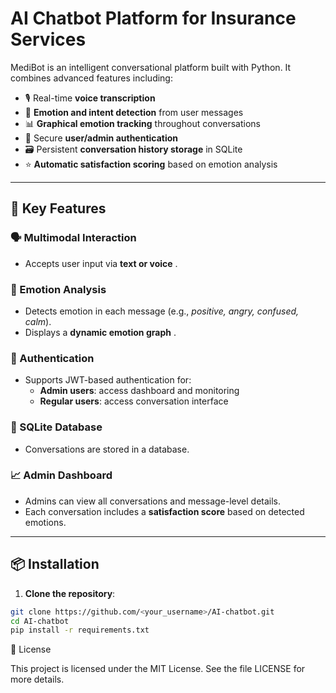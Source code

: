 # AI Chatbot Platform for Insurance Services

MediBot is an intelligent conversational platform built with Python. It combines advanced features including:

- 🎙️ Real-time **voice transcription**
- 💬 **Emotion and intent detection** from user messages
- 📊 **Graphical emotion tracking** throughout conversations
- 🔐 Secure **user/admin authentication** 
- 🗃️ Persistent **conversation history storage** in SQLite
- ⭐ **Automatic satisfaction scoring** based on emotion analysis

---

## 🚀 Key Features

### 🗣️ Multimodal Interaction
- Accepts user input via **text or voice** .


### 🧠 Emotion Analysis
- Detects emotion in each message (e.g., *positive, angry, confused, calm*).
- Displays a **dynamic emotion graph** .

### 🔐 Authentication
- Supports JWT-based authentication for:
  - **Admin users**: access dashboard and monitoring
  - **Regular users**: access conversation interface

### 💾 SQLite Database
- Conversations are stored in a database.
### 📈 Admin Dashboard
- Admins can view all conversations and message-level details.
- Each conversation includes a **satisfaction score** based on detected emotions.


---

## 📦 Installation

1. **Clone the repository**:

```bash
git clone https://github.com/<your_username>/AI-chatbot.git
cd AI-chatbot
pip install -r requirements.txt
```
📄 License

This project is licensed under the MIT License.
See the file LICENSE
 for more details.
